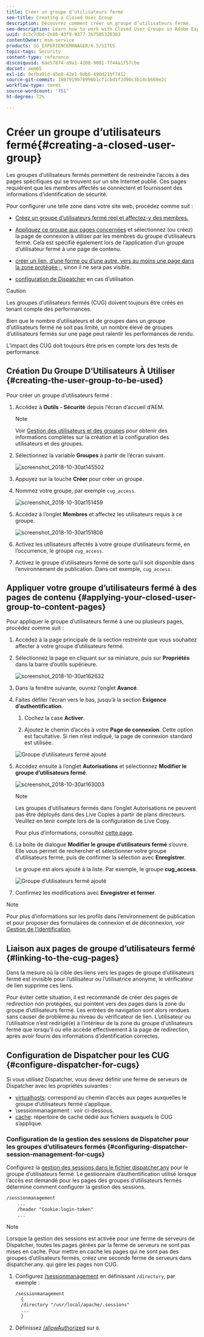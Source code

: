 ```yaml
---
title: Créer un groupe d’utilisateurs fermé
seo-title: Creating a Closed User Group
description: Découvrez comment créer un groupe d’utilisateurs fermé.
seo-description: Learn how to work with Closed User Groups in Adobe Experience Manager.
uuid: dc3c7dbd-2e86-43f9-9377-3b75053203b3
contentOwner: msm-service
products: SG_EXPERIENCEMANAGER/6.5/SITES
topic-tags: Security
content-type: reference
discoiquuid: 6ae57874-a9a1-4208-9001-7f44a1f57cbe
docset: aem65
exl-id: 9efba91d-45e8-42e1-9db6-490d21bf7412
source-git-commit: 1807919078996b1cf1cbd1f2d90c3b14cb660e2c
workflow-type: tm+mt
source-wordcount: '751'
ht-degree: 72%

---
```


# Créer un groupe d’utilisateurs fermé{#creating-a-closed-user-group}

Les groupes d’utilisateurs fermés permettent de restreindre l’accès à des pages spécifiques qui se trouvent sur un site Internet publié. Ces pages requièrent que les membres affectés se connectent et fournissent des informations d’identification de sécurité.

Pour configurer une telle zone dans votre site web, procédez comme suit :

* [Créez un groupe d’utilisateurs fermé réel et affectez-y des membres.](#creating-the-user-group-to-be-used)

* [Appliquez ce groupe aux pages concernées](#applying-your-closed-user-group-to-content-pages) et sélectionnez (ou créez) la page de connexion à utiliser par les membres du groupe d’utilisateurs fermé. Cela est spécifié également lors de l’application d’un groupe d’utilisateur fermé à une page de contenu.

* [créer un lien, d’une forme ou d’une autre, vers au moins une page dans la zone protégée ;](#linking-to-the-cug-pages), sinon il ne sera pas visible.

* [configuration de Dispatcher](#configure-dispatcher-for-cugs) en cas d’utilisation.

>[!CAUTION]
>
>Les groupes d’utilisateurs fermés (CUG) doivent toujours être créés en tenant compte des performances.
>
>Bien que le nombre d’utilisateurs et de groupes dans un groupe d’utilisateurs fermé ne soit pas limité, un nombre élevé de groupes d’utilisateurs fermés sur une page peut ralentir les performances de rendu.
>
>L’impact des CUG doit toujours être pris en compte lors des tests de performance.

## Création Du Groupe D’Utilisateurs À Utiliser {#creating-the-user-group-to-be-used}

Pour créer un groupe d’utilisateurs fermé :

1. Accédez à **Outils - Sécurité** depuis l’écran d’accueil d’AEM.

   >[!NOTE]
   >
   >Voir [Gestion des utilisateurs et des groupes](/help/sites-administering/security.md#managing-users-and-groups) pour obtenir des informations complètes sur la création et la configuration des utilisateurs et des groupes.

1. Sélectionnez la variable **Groupes** à partir de l’écran suivant.

   ![screenshot_2018-10-30at145502](assets/screenshot_2018-10-30at145502.png)

1. Appuyez sur la touche **Créer** pour créer un groupe.
1. Nommez votre groupe, par exemple `cug_access`.

   ![screenshot_2018-10-30at151459](assets/screenshot_2018-10-30at151459.png)

1. Accédez à l’onglet **Membres** et affectez les utilisateurs requis à ce groupe.

   ![screenshot_2018-10-30at151808](assets/screenshot_2018-10-30at151808.png)

1. Activez les utilisateurs affectés à votre groupe d’utilisateurs fermé, en l’occurrence, le groupe `cug_access`.
1. Activez le groupe d’utilisateurs fermé de sorte qu’il soit disponible dans l’environnement de publication. Dans cet exemple, `cug_access`.

## Appliquer votre groupe d’utilisateurs fermé à des pages de contenu {#applying-your-closed-user-group-to-content-pages}

Pour appliquer le groupe d’utilisateurs fermé à une ou plusieurs pages, procédez comme suit :

1. Accédez à la page principale de la section restreinte que vous souhaitez affecter à votre groupe d’utilisateurs fermé.
1. Sélectionnez la page en cliquant sur sa miniature, puis sur **Propriétés** dans la barre d’outils supérieure.

   ![screenshot_2018-10-30at162632](assets/screenshot_2018-10-30at162632.png)

1. Dans la fenêtre suivante, ouvrez l’onglet **Avancé**.

1. Faites défiler l’écran vers le bas, jusqu’à la section **Exigence d’authentification**.

   1. Cochez la case **Activer**.

   1. Ajoutez le chemin d’accès à votre **Page de connexion**.
Cette option est facultative. Si rien n’est indiqué, la page de connexion standard est utilisée.

   ![Groupe d’utilisateurs fermé ajouté](assets/cug-authentication-requirement.png)

1. Accédez ensuite à l’onglet **Autorisations** et sélectionnez **Modifier le groupe d’utilisateurs fermé**.

   ![screenshot_2018-10-30at163003](assets/screenshot_2018-10-30at163003.png)

   >[!NOTE]
   >
   >Les groupes d’utilisateurs fermés dans l’onglet Autorisations ne peuvent pas être déployés dans des Live Copies à partir de plans directeurs. Veuillez en tenir compte lors de la configuration de Live Copy.
   >
   >Pour plus d’informations, consultez [cette page](closed-user-groups.md#aem-livecopy).

1. La boîte de dialogue **Modifier le groupe d’utilisateurs fermé** s’ouvre. Elle vous permet de rechercher et sélectionner votre groupe d’utilisateurs fermé, puis de confirmer la sélection avec **Enregistrer**.

   Le groupe est alors ajouté à la liste. Par exemple, le groupe **cug_access**.

   ![Groupe d’utilisateurs fermé ajouté](assets/cug-added.png)

1. Confirmez les modifications avec **Enregistrer et fermer**.

>[!NOTE]
>
>Pour plus d’informations sur les profils dans l’environnement de publication et pour proposer des formulaires de connexion et de déconnexion, voir [Gestion de l’identification](/help/sites-administering/identity-management.md).

## Liaison aux pages de groupe d’utilisateurs fermé {#linking-to-the-cug-pages}

Dans la mesure où la cible des liens vers les pages de groupe d’utilisateurs fermé est invisible pour l’utilisateur ou l’utilisatrice anonyme, le vérificateur de lien supprime ces liens.

Pour éviter cette situation, il est recommandé de créer des pages de redirection non protégées, qui pointent vers des pages dans la zone du groupe d’utilisateurs fermé. Les entrées de navigation sont alors rendues sans causer de problème au niveau du vérificateur de lien. L’utilisateur ou l’utilisatrice n’est redirigé(e) à l’intérieur de la zone du groupe d’utilisateurs fermé que lorsqu’il ou elle accède effectivement à la page de redirection, après avoir fourni des informations d’identification correctes.

## Configuration de Dispatcher pour les CUG {#configure-dispatcher-for-cugs}

Si vous utilisez Dispatcher, vous devez définir une ferme de serveurs de Dispatcher avec les propriétés suivantes :

* [virtualhosts](https://experienceleague.adobe.com/docs/experience-manager-dispatcher/using/configuring/dispatcher-configuration.html?lang=fr#identifying-virtual-hosts-virtualhosts): correspond au chemin d’accès aux pages auxquelles le groupe d’utilisateurs fermé s’applique.
* \sessionmanagement : voir ci-dessous.
* [cache](https://experienceleague.adobe.com/docs/experience-manager-dispatcher/using/configuring/dispatcher-configuration.html?lang=fr#configuring-the-dispatcher-cache-cache): répertoire de cache dédié aux fichiers auxquels le CUG s’applique.

### Configuration de la gestion des sessions de Dispatcher pour les groupes d’utilisateurs fermés {#configuring-dispatcher-session-management-for-cugs}

Configurez la [gestion des sessions dans le fichier dispatcher.any](https://experienceleague.adobe.com/docs/experience-manager-dispatcher/using/configuring/dispatcher-configuration.html?lang=fr#enabling-secure-sessions-sessionmanagement) pour le groupe d’utilisateurs fermé. Le gestionnaire d’authentification utilisé lorsque l’accès est demandé pour les pages des groupes d’utilisateurs fermés détermine comment configurer la gestion des sessions.

```xml
/sessionmanagement
    ...
    /header "Cookie:login-token"
    ...
```

>[!NOTE]
>
>Lorsque la gestion des sessions est activée pour une ferme de serveurs de Dispatcher, toutes les pages gérées par la ferme de serveurs ne sont pas mises en cache. Pour mettre en cache les pages qui ne sont pas des groupes d’utilisateurs fermés, créez une seconde ferme de serveurs dans dispatcher.any.
>qui gère les pages non CUG.

1. Configurez [/sessionmanagement](https://experienceleague.adobe.com/docs/experience-manager-dispatcher/using/configuring/dispatcher-configuration.html?lang=fr#enabling-secure-sessions-sessionmanagement) en définissant `/directory`, par exemple :

   ```xml
   /sessionmanagement
     {
     /directory "/usr/local/apache/.sessions"
     ...
     }
   ```

1. Définissez [/allowAuthorized](https://experienceleague.adobe.com/docs/experience-manager-dispatcher/using/configuring/dispatcher-configuration.html?lang=fr#caching-when-authentication-is-used) sur `0`.
